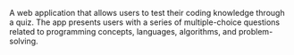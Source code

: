 A web application that allows users to test their coding knowledge through a quiz. The app presents users with a series of multiple-choice questions related to programming concepts, languages, algorithms, and problem-solving.
